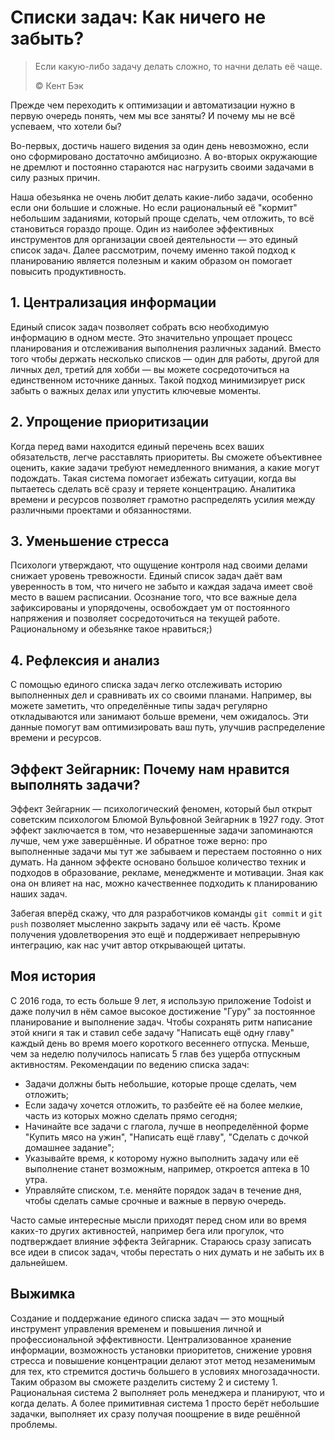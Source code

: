 # Списки задач: Как ничего не забыть?

> Если какую-либо задачу делать сложно, то начни делать её чаще.
>
> ©️ Кент Бэк

Прежде чем переходить к оптимизации и автоматизации нужно в первую очередь понять, чем мы все заняты? И почему мы не всё успеваем, что хотели бы?

Во-первых, достичь нашего видения за один день невозможно, если оно сформировано достаточно амбициозно. А во-вторых окружающие не дремлют и постоянно стараются нас нагрузить своими задачами в силу разных причин.

Наша обезьянка не очень любит делать какие-либо задачи, особенно если они большие и сложные. Но если рациональный её "кормит" небольшим заданиями, который проще сделать, чем отложить, то всё становиться гораздо проще. Один из наиболее эффективных инструментов для организации своей деятельности — это единый список задач. Далее рассмотрим, почему именно такой подход к планированию является полезным и каким образом он помогает повысить продуктивность.

## 1. Централизация информации

Единый список задач позволяет собрать всю необходимую информацию в одном месте. Это значительно упрощает процесс планирования и отслеживания выполнения различных заданий. Вместо того чтобы держать несколько списков — один для работы, другой для личных дел, третий для хобби — вы можете сосредоточиться на единственном источнике данных. Такой подход минимизирует риск забыть о важных делах или упустить ключевые моменты.

## 2. Упрощение приоритизации

Когда перед вами находится единый перечень всех ваших обязательств, легче расставлять приоритеты. Вы сможете объективнее оценить, какие задачи требуют немедленного внимания, а какие могут подождать. Такая система помогает избежать ситуации, когда вы пытаетесь сделать всё сразу и теряете концентрацию. Аналитика времени и ресурсов позволяет грамотно распределять усилия между различными проектами и обязанностями.

## 3. Уменьшение стресса

Психологи утверждают, что ощущение контроля над своими делами снижает уровень тревожности. Единый список задач даёт вам уверенность в том, что ничего не забыто и каждая задача имеет своё место в вашем расписании. Осознание того, что все важные дела зафиксированы и упорядочены, освобождает ум от постоянного напряжения и позволяет сосредоточиться на текущей работе. Рациональному и обезьянке такое нравиться;)

## 4. Рефлексия и анализ

С помощью единого списка задач легко отслеживать историю выполненных дел и сравнивать их со своими планами. Например, вы можете заметить, что определённые типы задач регулярно откладываются или занимают больше времени, чем ожидалось. Эти данные помогут вам оптимизировать ваш путь, улучшив распределение времени и ресурсов.

## Эффект Зейгарник: Почему нам нравится выполнять задачи?

Эффект Зейгарник — психологический феномен, который был открыт советским психологом Блюмой Вульфовной Зейгарник в 1927 году. Этот эффект заключается в том, что незавершенные задачи запоминаются лучше, чем уже завершённые. И обратное тоже верно: про выполненные задачи мы тут же забываем и перестаем постоянно о них думать. На данном эффекте основано большое количество техник и подходов в образование, рекламе, менеджменте и мотивации. Зная как она он влияет на нас, можно качественнее подходить к планированию наших задач.

Забегая вперёд скажу, что для разработчиков команды ```git commit``` и ```git push``` позволяет мысленно закрыть задачу или её часть. Кроме получения удовлетворения это ещё и поддерживает непрерывную интеграцию, как нас учит автор открывающей цитаты.

## Моя история

С 2016 года, то есть больше 9 лет, я использую приложение Todoist и даже получил в нём самое высокое достижение "Гуру" за постоянное планирование и выполнение задач. Чтобы сохранять ритм написание этой книги я так и ставил себе задачу "Написать ещё одну главу" каждый день во время моего короткого весеннего отпуска. Меньше, чем за неделю получилось написать 5 глав без ущерба отпускным активностям. Рекомендации по ведению списка задач:

- Задачи должны быть небольшие, которые проще сделать, чем отложить;
- Если задачу хочется отложить, то разбейте её на более мелкие, часть из которых можно сделать прямо сегодня;
- Начинайте все задачи с глагола, лучше в неопределённой форме "Купить мясо на ужин", "Написать ещё главу", "Сделать с дочкой домашнее задание";
- Указывайте время, к которому нужно выполнить задачу или её выполнение станет возможным, например, откроется аптека в 10 утра.
- Управляйте списком, т.е. меняйте порядок задач в течение дня, чтобы сделать самые срочные и важные в первую очередь.

Часто самые интересные мысли приходят перед сном или во время каких-то других активностей, например бега или прогулок, что подтверждает влияние эффекта Зейгарник. Стараюсь сразу записать все идеи в список задач, чтобы перестать о них думать и не забыть их в дальнейшем.

## Выжимка

Создание и поддержание единого списка задач — это мощный инструмент управления временем и повышения личной и профессиональной эффективности. Централизованное хранение информации, возможность установки приоритетов, снижение уровня стресса и повышение концентрации делают этот метод незаменимым для тех, кто стремится достичь большего в условиях многозадачности. Таким образом вы сможете разделить систему 2 и систему 1. Рациональная система 2 выполняет роль менеджера и планируют, что и когда делать. А более примитивная система 1 просто берёт небольшие задачки, выполняет их сразу получая поощрение в виде решённой проблемы.
